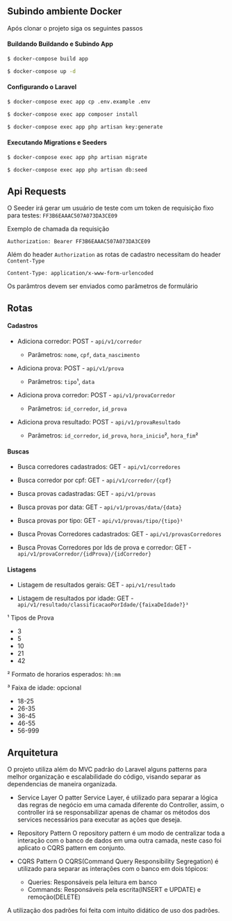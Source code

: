 ## Subindo ambiente Docker
Após clonar o projeto siga os seguintes passos

#### Buildando Buildando e Subindo App
```bash
$ docker-compose build app
```
```bash
$ docker-compose up -d
```

#### Configurando o Laravel
```bash
$ docker-compose exec app cp .env.example .env
```
```bash
$ docker-compose exec app composer install
```
```bash
$ docker-compose exec app php artisan key:generate
```

#### Executando Migrations e Seeders
```bash
$ docker-compose exec app php artisan migrate
```
```bash
$ docker-compose exec app php artisan db:seed
```

## Api Requests
O Seeder irá gerar um usuário de teste com um token de requisição fixo para testes: `FF3B6EAAAC507A073DA3CE09`

Exemplo de chamada da requisição

    Authorization: Bearer FF3B6EAAAC507A073DA3CE09

Além do header `Authorization` as rotas de cadastro necessitam do header `Content-Type`

    Content-Type: application/x-www-form-urlencoded

Os parâmtros devem ser enviados como parâmetros de formulário

## Rotas

#### Cadastros
- Adiciona corredor: POST - `api/v1/corredor`
    - Parâmetros: `nome`, `cpf`, `data_nascimento`

- Adiciona prova: POST - `api/v1/prova`
    - Parâmetros: `tipo`¹, `data`

- Adiciona prova corredor: POST - `api/v1/provaCorredor`
    - Parâmetros: `id_corredor`, `id_prova`

- Adiciona prova resultado: POST - `api/v1/provaResultado`
    - Parâmetros: `id_corredor`, `id_prova`, `hora_inicio`², `hora_fim`²

#### Buscas
- Busca corredores cadastrados: GET - `api/v1/corredores`

- Busca corredor por cpf: GET - `api/v1/corredor/{cpf}`

- Busca provas cadastradas: GET - `api/v1/provas`

- Busca provas por data: GET - `api/v1/provas/data/{data}`

- Busca provas por tipo: GET - `api/v1/provas/tipo/{tipo}¹`

- Busca Provas Corredores cadastrados: GET - `api/v1/provasCorredores`

- Busca Provas Corredores por Ids de prova e corredor: GET - `api/v1/provaCorredor/{idProva}/{idCorredor}`

#### Listagens
- Listagem de resultados gerais: GET - `api/v1/resultado`

- Listagem de resultados por idade: GET - `api/v1/resultado/classificacaoPorIdade/{faixaDeIdade?}³`

¹ Tipos de Prova
- 3
- 5
- 10
- 21
- 42

² Formato de horarios esperados: `hh:mm`

³ Faixa de idade: opcional
- 18-25
- 26-35
- 36-45
- 46-55
- 56-999

## Arquitetura
O projeto utiliza além do MVC padrão do Laravel alguns patterns para melhor organização e escalabilidade do código, visando separar as dependencias de maneira organizada.

- Service Layer
O patter Service Layer, é utilizado para separar a lógica das regras de negócio em uma camada diferente do Controller, assim, o controller irá se responsabilizar apenas de chamar os métodos dos services necessários para executar as ações que deseja.

- Repository Pattern
O repository pattern é um modo de centralizar toda a interação com o banco de dados em uma outra camada, neste caso foi aplicato o CQRS pattern em conjunto.

- CQRS Pattern
O CQRS(Command Query Responsibility Segregation) é utilizado para separar as interações com o banco em dois tópicos:

    - Queries: Responsáveis pela leitura em banco
    - Commands: Responsáveis pela escrita(INSERT e UPDATE) e remoção(DELETE)

A utilização dos padrões foi feita com intuito didático de uso dos padrões.